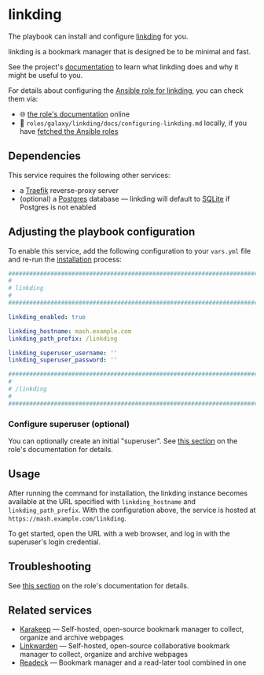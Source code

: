 <!--
SPDX-FileCopyrightText: 2020 - 2024 MDAD project contributors
SPDX-FileCopyrightText: 2020 - 2024 Slavi Pantaleev
SPDX-FileCopyrightText: 2020 Aaron Raimist
SPDX-FileCopyrightText: 2020 Chris van Dijk
SPDX-FileCopyrightText: 2020 Dominik Zajac
SPDX-FileCopyrightText: 2020 Mickaël Cornière
SPDX-FileCopyrightText: 2022 François Darveau
SPDX-FileCopyrightText: 2022 Julian Foad
SPDX-FileCopyrightText: 2022 Warren Bailey
SPDX-FileCopyrightText: 2023 - 2025 MASH project contributors
SPDX-FileCopyrightText: 2023 Antonis Christofides
SPDX-FileCopyrightText: 2023 Felix Stupp
SPDX-FileCopyrightText: 2023 Julian-Samuel Gebühr
SPDX-FileCopyrightText: 2023 Pierre 'McFly' Marty
SPDX-FileCopyrightText: 2024 - 2025 Suguru Hirahara

SPDX-License-Identifier: AGPL-3.0-or-later
-->

# linkding

The playbook can install and configure [linkding](https://linkding.link) for you.

linkding is a bookmark manager that is designed be to be minimal and fast.

See the project's [documentation](https://linkding.link/installation/) to learn what linkding does and why it might be useful to you.

For details about configuring the [Ansible role for linkding](https://github.com/mother-of-all-self-hosting/ansible-role-linkding), you can check them via:
- 🌐 [the role's documentation](https://github.com/mother-of-all-self-hosting/ansible-role-linkding/blob/main/docs/configuring-linkding.md) online
- 📁 `roles/galaxy/linkding/docs/configuring-linkding.md` locally, if you have [fetched the Ansible roles](../installing.md)

## Dependencies

This service requires the following other services:

- a [Traefik](traefik.md) reverse-proxy server
- (optional) a [Postgres](postgres.md) database — linkding will default to [SQLite](https://www.sqlite.org/) if Postgres is not enabled

## Adjusting the playbook configuration

To enable this service, add the following configuration to your `vars.yml` file and re-run the [installation](../installing.md) process:

```yaml
########################################################################
#                                                                      #
# linkding                                                             #
#                                                                      #
########################################################################

linkding_enabled: true

linkding_hostname: mash.example.com
linkding_path_prefix: /linkding

linkding_superuser_username: ''
linkding_superuser_password: ''

########################################################################
#                                                                      #
# /linkding                                                            #
#                                                                      #
########################################################################
```

### Configure superuser (optional)

You can optionally create an initial "superuser". See [this section](https://github.com/mother-of-all-self-hosting/ansible-role-linkding/blob/main/docs/configuring-linkding.md#configure-superuser-optional) on the role's documentation for details.

## Usage

After running the command for installation, the linkding instance becomes available at the URL specified with `linkding_hostname` and `linkding_path_prefix`. With the configuration above, the service is hosted at `https://mash.example.com/linkding`.

To get started, open the URL with a web browser, and log in with the superuser's login credential.

## Troubleshooting

See [this section](https://github.com/mother-of-all-self-hosting/ansible-role-linkding/blob/main/docs/configuring-linkding.md#troubleshooting) on the role's documentation for details.

## Related services

- [Karakeep](karakeep.md) — Self-hosted, open-source bookmark manager to collect, organize and archive webpages
- [Linkwarden](linkwarden.md) — Self-hosted, open-source collaborative bookmark manager to collect, organize and archive webpages
- [Readeck](readeck.md) — Bookmark manager and a read-later tool combined in one
